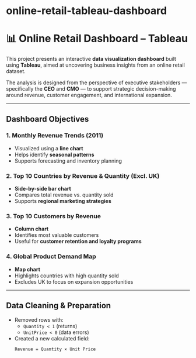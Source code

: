 # online-retail-tableau-dashboard
# 📊 Online Retail Dashboard – Tableau

This project presents an interactive **data visualization dashboard** built using **Tableau**, aimed at uncovering business insights from an online retail dataset.

The analysis is designed from the perspective of executive stakeholders — specifically the **CEO** and **CMO** — to support strategic decision-making around revenue, customer engagement, and international expansion.

---

##  Dashboard Objectives

### 1. **Monthly Revenue Trends (2011)**
- Visualized using a **line chart**
- Helps identify **seasonal patterns**
- Supports forecasting and inventory planning

### 2. **Top 10 Countries by Revenue & Quantity (Excl. UK)**
- **Side-by-side bar chart**
- Compares total revenue vs. quantity sold
- Supports **regional marketing strategies**

### 3. **Top 10 Customers by Revenue**
- **Column chart**
- Identifies most valuable customers
- Useful for **customer retention and loyalty programs**

### 4. **Global Product Demand Map**
- **Map chart**
- Highlights countries with high quantity sold
- Excludes UK to focus on expansion opportunities

---

##  Data Cleaning & Preparation

- Removed rows with:
  - `Quantity < 1` (returns)
  - `UnitPrice < 0` (data errors)
- Created a new calculated field:
  ```tableau
  Revenue = Quantity × Unit Price
